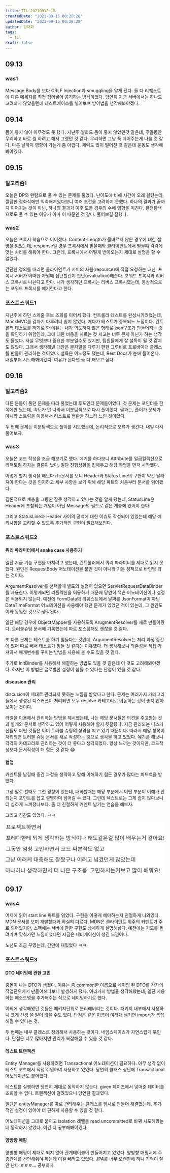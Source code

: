 ```yaml
---
title: TIL-20210912~18
createdDate: "2021-09-15 00:28:28"
updatedDate: "2021-09-15 00:28:28"
author: 정대화
tags:
  - til
draft: false
---
```


## 09.13

### was1

Message Body를 보다 CRLF Injection과 smuggling을 알게 됐다. 둘 다 리퀘스트에 다른 메세지를 직접 집어넣어 공격하는 방식이었다. 당연히 지금 서버에서는 하나도 고려되지 않았을텐데 테스트케이스를 넣어보며 방어법을 생각해봐야겠다.

## 09.14

몸이 좋지 않아 아무것도 못 했다. 지난주 월화도 몸이 좋지 않았던것 같은데, 주말동안 무리하고 바로 뭘 하려고 해서 그랬던 것 같다. 무리하면 그냥 푹 쉬어주는게 나을 것 같다. 다른 날까지 영향이 가는게 좀 아깝다. 체력도 많이 떨어진 것 같은데 운동도 생각해봐야겠다.

## 09.15

### 알고리즘1

오늘은 DP와 완탐으로 풀 수 있는 문제를 풀었다. 난이도에 비해 시간이 오래 걸렸는데, 깔끔한 점화식에만 익숙해져있다보니 여러 조건을 고려하지 못했다. 하나의 결과가 끝까지 이어지는 것이 아닌, 하나의 결과가 이후 모든 경우의 수에 영향을 미친다. 완전탐색으로도 풀 수 있는 이유가 아마 이 때문인 것 같다. 풀어보길 잘했다.

### was2

오늘은 프록시 학습으로 이어졌다. Content-Length가 올바르지 않은 경우에 대한 설명을 읽었는데, response일 경우 프록시에서 받을때와 클라이언트에서 받을떄 각각에 맞는 처리를 해줘야 한다. 그런데, 프록시에서 어떻게 받아오는지 제대로 설명을 할 수 없었다.

간단한 정의를 내리면 클라이언트가 서버의 자원(resource)에 직접 요청하는 대신, 프록시 서버가 어떠한 자원에 접근할건지 판단(evaluation)해준다. 포워드 프록시와 리버스 프록시로 나뉜다고 한다. 내가 생각하던 프록시는 리버스 프록시였는데, 통상적으로는 포워드 프록시를 얘기한다고 한다.

### 포스트스쿼드1

지난주에 하던 스케줄 후보 조회를 이어서 했다. 컨트롤러 테스트를 완성시키려했는데, MockMVC를 갑자기 다루려니 쉽지 않았다. 게다가 테스트가 중복되느 느낌이다. 컨트롤러 테스트를 하기로 한 이유는 내가 의도하지 않은 형태로 json구조가 만들어지는 것을 확인하기 위함인데, 그에 대한 비용을 치르는 것 치고는 너무 큰게 아닌가 하는 생각도 들었다. 사실 무엇보다 중요한 부분일수도 있지만, 팀원들에게 잘 설득이 될 것 같지도 않았다. 그래서 생각해낸 대안은 문자열을 다루기 편한 그루비로 프로바이더 클래스를 만들어 관리하는 것이었다. 설득은 어느정도 됐는데, Rest Docs가 눈에 들어온다. 내일부터 시도해봐야겠다. 여유가 된다면 둘 다 해보고 싶다.

## 09.16

### 알고리즘2

다른 분들이 풀던 문제를 따라 풀었는데 투포인터 문제들이었다. 첫 문제는 포인터를 한쪽에만 뒀는데, 속도가 안 나와서 이분탐색으로 다시 풀이했다. 결과는, 풀이가 문제가 아니라 스트림을 이용해서 리스트로 변환을 하느라 느린 것이었다.

두 번째 문제는 이분탐색으로 풀이를 시도했는데, 논리적으로 오류가 생긴다. 내일 다시 풀어보자.

### was3

오늘은 코드 작성을 조금 해보기로 했다. 얘기를 하다보니 Attribute를 일급컬렉션으로 리팩토링 하자는 결론이 났다. 일단 진행상황을 킵해두고 해당 작업을 먼저 시작했다.

어떻게 할지 생각을 해보다 rfc문서를 보니 Header와 Status Line의 구현이 약간 달라져야 한다는 것을 인지하고 세부 사항을 보기 위해 해당 파트의 처음부터 문서를 읽어봤다.

결론적으로 계층을 그동안 잘못 생각하고 있다는 것을 알게 됐는데, StatusLine은 Header에 포함되는 개념이 아닌 Message의 필드로 같은 계층에 있어야 한다.

그리고 StatusLine과 Header 사이의 공백에 대한 이슈도 작성되어 있었는데 해당 예외사항을 고려할 수 있도록 추가적인 구현이 필요해보인다.

### 포스트스쿼드2

#### 쿼리 파라미터에서 snake case 사용하기

일단 지금 기능 구현을 마치려고 했는데, 컨트롤러에서 쿼리 파라미터를 제대로 읽지 못했다. 원인은 RequestBody 어노테이션을 붙인 것이 아니라 기본 정책으로 바인딩 되는 것이다.

ArgumentResolver를 선택할때 별도의 설정이 없으면 ServletRequestDataBinder를 사용한다. 이렇게되면 리플렉션을 이용하기 때문에 당연히 잭슨 어노테이션이나 설정은 적용되지 않는다. 예전에 FormData의 리퀘스트에서 날짜를 JsonFormat이 아닌 DateTimeFormat 어노테이션을 사용해야 했던 문제가 있었던 적이 있는데, 그 원인도 이와 동일한 것으로 생각된다.

일단 해당 경우에 ObjectMapper를 사용하도록 ArugmentResolver를 새로 만들어줬다. 트러블슈팅 문서에 기록했는데 따로 포스팅해도 괜찮을 것 같다.

또 다른 문제는 테스트를 하기 힘들다는 것인데, ArgumentResolver는 처리 과정 중간에 있어 따로 빼서 테스트가 힘들 것 같다는 이유였다. 더 생각해보니 의존성을 직접 가져와서 매개변수를 꾸미는 방법을 사용해 볼 수도 있을 것 같다.

추가로 InitBinder를 사용해서 해결하는 방법도 있을 것 같은데 이 것도 고려해봐야겠다. 하지만 이 방법은 글로벌한 설정이 힘들 수 있다는 단점이 있을 것 같다.

#### discusion 관리

discusion이 제대로 관리되지 못하는 느낌을 받았다고 한다. 문제는 여러가지 카테고리들에서 생성된 디스커션이 처리되면 모두 resolve 카테고리로 이동하는 것이 좋지 않아보이는 것이다.

라벨을 이용해서 관리하는 방법을 제시했는데, 나는 해당 문서들은 의견을 주고받는 것과 별개의 문서로 생각하고 있어 어떻게 사용해야 할지 헷갈렸다. 지금 관리되는 디스커션들도 어떤 것들은 이미 트러블 슈팅의 성격을 띠고 있기 때문이다. 따라서 해당 항목이 처리되면 트러블 슈팅 문서를 새로 작성하는 것으로 생각을 하고 있었다. 얘기를 해보니 각각의 카테고리로 관리하는 것이 더 좋다고 생각되었다. 항상 느끼는 것이지만, 코드작성보다 문서작성이 더 힘든 것 같다 😂

#### 협업

커멘트를 남길때 중간 과정을 생략하고 말해 이해하기 힘든 경우가 많다는 피드백을 받았다.

그냥 말로 할때도 그런 경향이 있는데, 대화할때는 해당 부분에서 어떤 부분이 이해가 안 되는지 포인트를 잡고 설명하며 넘어갈 수 있다. 그런데 텍스트로는 그게 쉽지 않다보니 더 심하게 느껴졌나보다. 좀 더 친절하게 커멘트 남기는 연습을 해보자.

그리고 칭찬도 있었다. ㅋㅋ

![칭찬](til-210916.png)

## 09.17

### was4

어제에 읽어 start line 파트를 읽었다. 구현을 어떻게 해야하는지 친절하게 나와있다. MDN 문서를 보며 개발할때와 확실히 다르다. MDN은 클라이언트 위주의 커멘트가 주로 되어있지만, 스펙에는 서버에 관한 구현도 상세하게 설명해놨다. 예전에는 지도를 돌려가며 맞춰가던 느낌이었다면 지금은 네비게이션이 생긴 느낌이다.

노션도 조금 꾸몄는데, 간만에 재밌었다 ㅋㅋ.

### 포스트스쿼드3

#### DTO 네이밍에 관한 고민

충돌이 나는 DTO가 생겼다. 이유는 좀 common한 이름으로 네이밍 된 DTO를 각자의 작업단위에서 만들어쓰다보니 발생하게 됐다. 여러가지 방법을 생각해봤는데, 일단 사용하는 메소드명을 추가해주는 식으로 네이밍하기로 했다.

이외에 생각해봤던 것들은 패키지단위로 분리해버리는 것이다. 패키지 내부에서 사용하니 크게 신경 쓸 일이 없을 수도 있다. 단점은 같은 이름이 여러개 생기면 import가 복잡해질 수 있다는 것.

두 번째는 내부 클래스로 정의해서 사용하는 것이다. 네임스페이스가 자연스럽게 묶인다. 단점은 너무 많아지면 관리가 복잡해질 수 있을 것 같다.

#### 테스트 트랜잭션

Entity Manager를 사용하려면 Transactional 어노테이션이 필요하다. 아무 생각 없이 테스트 코드에서 직접 주입하여 사용하고 있었다. 당연히 클래스 상단에 Transactional 어노테이션도 붙어있다.

테스트를 실행하면 당연히 제대로 동작하지 않는다. given 페이즈에서 넣어준 데이터를 조회할 수 없다. 트랜잭션이 걸려있으니 당연한 결과였다.

일단은 entityManager를 따로 관리해주는 클래스를 임시로 만들어 해결했는데, 추가적인 설정이 있어야 더 편하게 사용할 수 있을 것 같다.

어노테이션을 그대로 붙이고 isolation 레벨을 read uncommitted로 바꿔 시도해봤는데 동작하지 않았다. 이건 더 공부해봐야겠다.

#### 양방향 매핑

양방향 매핑이 제대로 되지 않아 관계테이블이 만들어지고 있었다. 양방향 매핑시에 주종관계를 선언해줘야 하는데 이걸 빼먹고 있었다. JPA를 너무 오랜만에 하니 기억이 잘 안 난다 ㅎㅎㅎ... 공부하자

